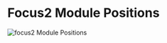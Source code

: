 Focus2 Module Positions
====
![focus2 Module Positions](http://localhost:8888/builder/joomla-template/data/focus2/images/positions/focus2-modules.jpg 'focus2 Module Positions')

